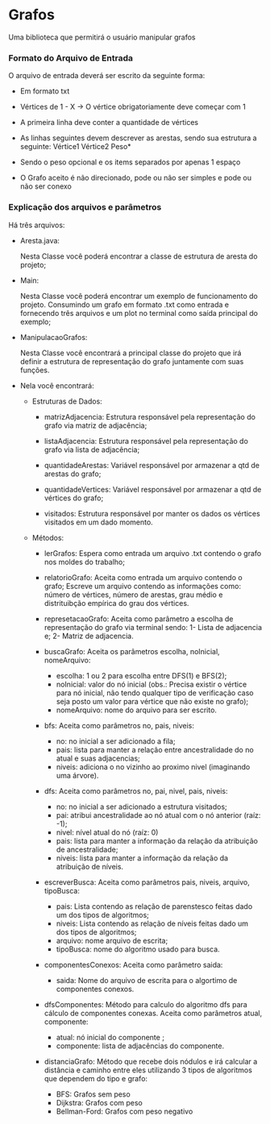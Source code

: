 # Grafos
Uma biblioteca que permitirá o usuário manipular grafos

### Formato do Arquivo de Entrada
O arquivo de entrada deverá ser escrito da seguinte forma:

* Em formato txt

* Vértices de 1 - X -> O vértice obrigatoriamente deve começar com 1

* A primeira linha deve conter a quantidade de vértices

* As linhas seguintes devem descrever as arestas, sendo sua estrutura a seguinte: Vértice1 Vértice2 Peso*
* Sendo o peso opcional e os items separados por apenas 1 espaço

* O Grafo aceito é não direcionado, pode ou não ser simples e pode ou não ser conexo

### Explicação dos arquivos e parâmetros
Há três arquivos:
* Aresta.java:
  
  Nesta Classe você poderá encontrar a classe de estrutura de aresta do projeto;
  
* Main:
  
  Nesta Classe você poderá encontrar um exemplo de funcionamento do projeto. Consumindo um grafo em formato .txt como entrada e fornecendo três arquivos e um plot no terminal como saída principal do exemplo;
  
* ManipulacaoGrafos:
  
   Nesta Classe você encontrará a principal classe do projeto que irá definir a estrutura de representação do grafo juntamente com suas funções.
  
* Nela você encontrará:
  
  * Estruturas de Dados:
    
    * matrizAdjacencia: Estrutura responsável pela representação do grafo via matriz de adjacência;
      
    * listaAdjacencia: Estrutura responsável pela representação do grafo via lista de adjacência;
      
    * quantidadeArestas: Variável responsável por armazenar a qtd de arestas do grafo;
      
    * quantidadeVertices: Variável responsável por armazenar a qtd de vértices do grafo;
      
    * visitados: Estrutura responsável por manter os dados os vértices visitados em um dado momento.
      
  * Métodos:
    
    * lerGrafos: Espera como entrada um arquivo .txt contendo o grafo nos moldes do trabalho;
      
    * relatorioGrafo: Aceita como entrada um arquivo contendo o grafo; Escreve um arquivo contendo as informações como: número de vértices, número de arestas, grau médio e  distrituibção empírica do grau dos vértices.
      
    * represetacaoGrafo: Aceita como parâmetro a escolha de representação do grafo via terminal sendo: 1- Lista de adjacencia e; 2- Matriz de adjacencia.
      
    * buscaGrafo: Aceita os parâmetros escolha, noInicial, nomeArquivo:
       *  escolha: 1 ou 2 para escolha entre DFS(1) e BFS(2);
       *  noInicial: valor do nó inicial (obs.: Precisa existir o vértice para nó inicial, não tendo qualquer tipo de verificação caso seja posto um valor para vértice que não existe no grafo);
       *  nomeArquivo: nome do arquivo para ser escrito.
      
    * bfs: Aceita como parâmetros no, pais, niveis:
       * no: no inicial a ser adicionado a fila; 
       * pais: lista para manter a relação entre ancestralidade do no atual e suas adjacencias;
       * niveis: adiciona o no vizinho ao proximo nivel (imaginando uma árvore).
      
    * dfs:  Aceita como parâmetros no, pai, nivel, pais, niveis:
       * no: no inicial a ser adicionado a estrutura visitados;
       * pai: atribui ancestralidade ao nó atual com o nó anterior (raíz: -1);
       * nivel: nível atual do nó (raíz: 0) 
       * pais: lista para manter a informação da relação da atribuição de ancestralidade;
       * niveis: lista para manter a informação da relação da atribuição de níveis.
      
    * escreverBusca:  Aceita como parâmetros pais, niveis, arquivo, tipoBusca:
       * pais: Lista contendo as relação de parenstesco feitas dado um dos tipos de algoritmos;
       * niveis: Lista contendo as relação de níveis feitas dado um dos tipos de algoritmos;
       * arquivo: nome arquivo de escrita;
       * tipoBusca: nome do algoritmo usado para busca.
      
    * componentesConexos: Aceita como parâmetro saida:
       * saida: Nome do arquivo de escrita para o algortimo de componentes conexos.
      
    * dfsComponentes: Método para calculo do algoritmo dfs para cálculo de componentes conexas. Aceita como parâmetros atual, componente:
       * atual: nó inicial do componente ;
       * componente: lista de adjacências do componente.
     
    * distanciaGrafo: Método que recebe dois nódulos e irá calcular a distância e caminho entre eles utilizando 3 tipos de algoritmos que dependem do tipo e grafo:
       * BFS: Grafos sem peso
       * Dijkstra: Grafos com peso
       * Bellman-Ford: Grafos com peso negativo
      
